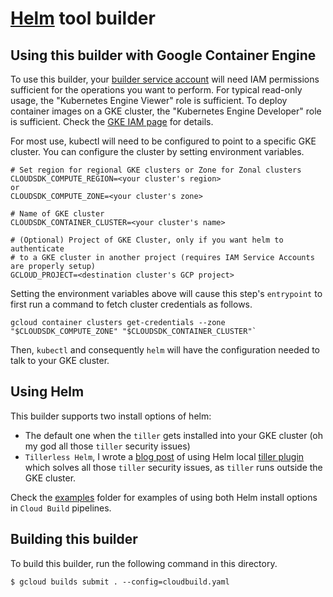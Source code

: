 # [Helm](https://docs.helm.sh/) tool builder

## Using this builder with Google Container Engine

To use this builder, your
[builder service account](https://cloud.google.com/cloud-build/docs/how-to/service-account-permissions)
will need IAM permissions sufficient for the operations you want to perform. For
typical read-only usage, the "Kubernetes Engine Viewer" role is sufficient. To
deploy container images on a GKE cluster, the "Kubernetes Engine Developer" role
is sufficient. Check the
[GKE IAM page](https://cloud.google.com/container-engine/docs/iam-integration)
for details.

For most use, kubectl will need to be configured to point to a specific GKE
cluster. You can configure the cluster by setting environment variables.

    # Set region for regional GKE clusters or Zone for Zonal clusters
    CLOUDSDK_COMPUTE_REGION=<your cluster's region>
    or
    CLOUDSDK_COMPUTE_ZONE=<your cluster's zone>

    # Name of GKE cluster
    CLOUDSDK_CONTAINER_CLUSTER=<your cluster's name>

    # (Optional) Project of GKE Cluster, only if you want helm to authenticate
    # to a GKE cluster in another project (requires IAM Service Accounts are properly setup)
    GCLOUD_PROJECT=<destination cluster's GCP project>

Setting the environment variables above will cause this step's `entrypoint` to
first run a command to fetch cluster credentials as follows.

    gcloud container clusters get-credentials --zone "$CLOUDSDK_COMPUTE_ZONE" "$CLOUDSDK_CONTAINER_CLUSTER"`

Then, `kubectl` and consequently `helm` will have the configuration needed to talk to your GKE cluster.

## Using Helm

This builder supports two install options of helm:
* The default one when the `tiller` gets installed into your GKE cluster (oh my god all those `tiller` security issues)
* `Tillerless Helm`, I wrote a [blog post](https://rimusz.net/tillerless-helm/) of using Helm local [tiller plugin](https://github.com/rimusz/helm-tiller) which solves all those `tiller` security issues, as `tiller` runs outside the GKE cluster.

Check the [examples](examples) folder for examples of using both Helm install options in `Cloud Build` pipelines.

## Building this builder

To build this builder, run the following command in this directory.

    $ gcloud builds submit . --config=cloudbuild.yaml
